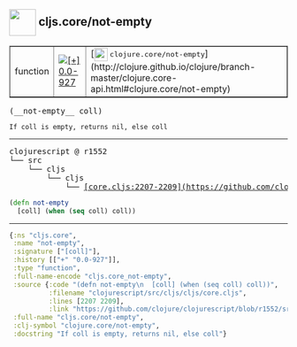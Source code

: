 ## <img width="48px" valign="middle" src="http://i.imgur.com/Hi20huC.png"> cljs.core/not-empty

 <table border="1">
<tr>
<td>function</td>
<td><a href="https://github.com/cljsinfo/api-refs/tree/0.0-927"><img valign="middle" alt="[+] 0.0-927" src="https://img.shields.io/badge/+-0.0--927-lightgrey.svg"></a> </td>
<td>
[<img height="24px" valign="middle" src="http://i.imgur.com/1GjPKvB.png"> <samp>clojure.core/not-empty</samp>](http://clojure.github.io/clojure/branch-master/clojure.core-api.html#clojure.core/not-empty)
</td>
</tr>
</table>

 <samp>
(__not-empty__ coll)<br>
</samp>

```
If coll is empty, returns nil, else coll
```

---

 <pre>
clojurescript @ r1552
└── src
    └── cljs
        └── cljs
            └── <ins>[core.cljs:2207-2209](https://github.com/clojure/clojurescript/blob/r1552/src/cljs/cljs/core.cljs#L2207-L2209)</ins>
</pre>

```clj
(defn not-empty
  [coll] (when (seq coll) coll))
```


---

```clj
{:ns "cljs.core",
 :name "not-empty",
 :signature ["[coll]"],
 :history [["+" "0.0-927"]],
 :type "function",
 :full-name-encode "cljs.core_not-empty",
 :source {:code "(defn not-empty\n  [coll] (when (seq coll) coll))",
          :filename "clojurescript/src/cljs/cljs/core.cljs",
          :lines [2207 2209],
          :link "https://github.com/clojure/clojurescript/blob/r1552/src/cljs/cljs/core.cljs#L2207-L2209"},
 :full-name "cljs.core/not-empty",
 :clj-symbol "clojure.core/not-empty",
 :docstring "If coll is empty, returns nil, else coll"}

```

